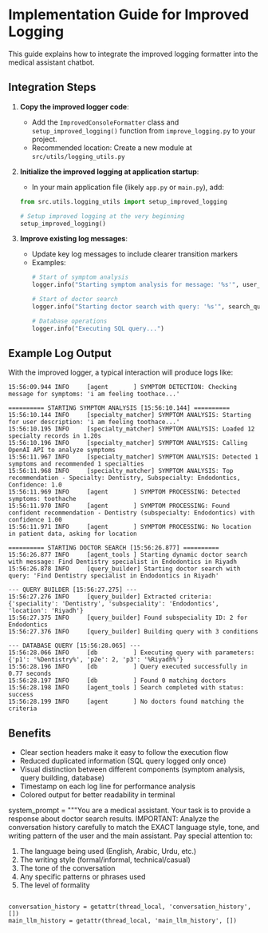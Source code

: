 # Implementation Guide for Improved Logging

This guide explains how to integrate the improved logging formatter into the medical assistant chatbot.

## Integration Steps

1. **Copy the improved logger code**:
   - Add the `ImprovedConsoleFormatter` class and `setup_improved_logging()` function from `improve_logging.py` to your project.
   - Recommended location: Create a new module at `src/utils/logging_utils.py`

2. **Initialize the improved logging at application startup**:
   - In your main application file (likely `app.py` or `main.py`), add:
   ```python
   from src.utils.logging_utils import setup_improved_logging
   
   # Setup improved logging at the very beginning
   setup_improved_logging()
   ```

3. **Improve existing log messages**:
   - Update key log messages to include clearer transition markers
   - Examples:
     ```python
     # Start of symptom analysis
     logger.info("Starting symptom analysis for message: '%s'", user_message)
     
     # Start of doctor search
     logger.info("Starting doctor search with query: '%s'", search_query)
     
     # Database operations
     logger.info("Executing SQL query...")
     ```

## Example Log Output

With the improved logger, a typical interaction will produce logs like:

```
15:56:09.944 INFO     [agent       ] SYMPTOM DETECTION: Checking message for symptoms: 'i am feeling toothace...'

========== STARTING SYMPTOM ANALYSIS [15:56:10.144] ==========
15:56:10.144 INFO     [specialty_matcher] SYMPTOM ANALYSIS: Starting for user description: 'i am feeling toothace...'
15:56:10.195 INFO     [specialty_matcher] SYMPTOM ANALYSIS: Loaded 12 specialty records in 1.20s
15:56:10.196 INFO     [specialty_matcher] SYMPTOM ANALYSIS: Calling OpenAI API to analyze symptoms
15:56:11.967 INFO     [specialty_matcher] SYMPTOM ANALYSIS: Detected 1 symptoms and recommended 1 specialties
15:56:11.968 INFO     [specialty_matcher] SYMPTOM ANALYSIS: Top recommendation - Specialty: Dentistry, Subspecialty: Endodontics, Confidence: 1.0
15:56:11.969 INFO     [agent       ] SYMPTOM PROCESSING: Detected symptoms: toothache
15:56:11.970 INFO     [agent       ] SYMPTOM PROCESSING: Found confident recommendation - Dentistry (subspecialty: Endodontics) with confidence 1.00
15:56:11.971 INFO     [agent       ] SYMPTOM PROCESSING: No location in patient data, asking for location

========== STARTING DOCTOR SEARCH [15:56:26.877] ==========
15:56:26.877 INFO     [agent_tools ] Starting dynamic doctor search with message: Find Dentistry specialist in Endodontics in Riyadh
15:56:26.878 INFO     [query_builder] Starting doctor search with query: 'Find Dentistry specialist in Endodontics in Riyadh'

--- QUERY BUILDER [15:56:27.275] ---
15:56:27.276 INFO     [query_builder] Extracted criteria: {'speciality': 'Dentistry', 'subspeciality': 'Endodontics', 'location': 'Riyadh'}
15:56:27.375 INFO     [query_builder] Found subspeciality ID: 2 for Endodontics
15:56:27.376 INFO     [query_builder] Building query with 3 conditions

--- DATABASE QUERY [15:56:28.065] ---
15:56:28.066 INFO     [db          ] Executing query with parameters: {'p1': '%Dentistry%', 'p2e': 2, 'p3': '%Riyadh%'}
15:56:28.196 INFO     [db          ] Query executed successfully in 0.77 seconds
15:56:28.197 INFO     [db          ] Found 0 matching doctors
15:56:28.198 INFO     [agent_tools ] Search completed with status: success
15:56:28.199 INFO     [agent       ] No doctors found matching the criteria
```

## Benefits

- Clear section headers make it easy to follow the execution flow
- Reduced duplicated information (SQL query logged only once)
- Visual distinction between different components (symptom analysis, query building, database)
- Timestamp on each log line for performance analysis
- Colored output for better readability in terminal 

system_prompt = """You are a medical assistant. Your task is to provide a response about doctor search results.
IMPORTANT: Analyze the conversation history carefully to match the EXACT language style, tone, and writing pattern of the user and the main assistant.
Pay special attention to:
1. The language being used (English, Arabic, Urdu, etc.)
2. The writing style (formal/informal, technical/casual)
3. The tone of the conversation
4. Any specific patterns or phrases used
5. The level of formality
``` 

conversation_history = getattr(thread_local, 'conversation_history', [])
main_llm_history = getattr(thread_local, 'main_llm_history', []) 